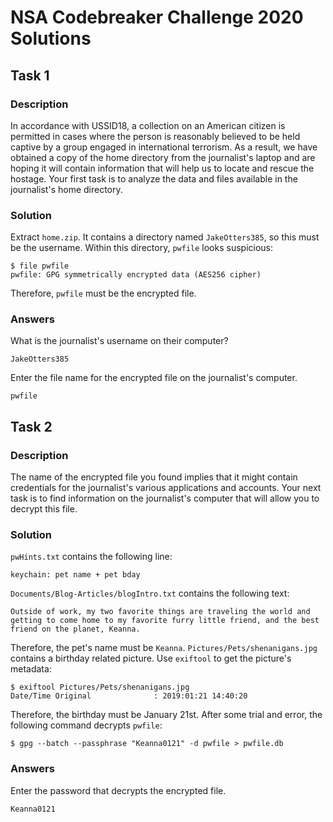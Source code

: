 # NSA Codebreaker Challenge 2020 Solutions

## Task 1
### Description
In accordance with USSID18, a collection on an American citizen is permitted in cases where the person is reasonably believed to be held captive by a group engaged in international terrorism. As a result, we have obtained a copy of the home directory from the journalist's laptop and are hoping it will contain information that will help us to locate and rescue the hostage. Your first task is to analyze the data and files available in the journalist's home directory.
### Solution
Extract `home.zip`. It contains a directory named `JakeOtters385`, so this must be the username. Within this directory, `pwfile` looks suspicious:
```
$ file pwfile
pwfile: GPG symmetrically encrypted data (AES256 cipher)
```
Therefore, `pwfile` must be the encrypted file.
### Answers
What is the journalist's username on their computer?
```
JakeOtters385
```
Enter the file name for the encrypted file on the journalist's computer.
```
pwfile
```

## Task 2
### Description
The name of the encrypted file you found implies that it might contain credentials for the journalist's various applications and accounts. Your next task is to find information on the journalist's computer that will allow you to decrypt this file.
### Solution
`pwHints.txt` contains the following line:
```
keychain: pet name + pet bday
```
`Documents/Blog-Articles/blogIntro.txt` contains the following text:
```
Outside of work, my two favorite things are traveling the world and getting to come home to my favorite furry little friend, and the best friend on the planet, Keanna.
```
Therefore, the pet's name must be `Keanna`. `Pictures/Pets/shenanigans.jpg` contains a birthday related picture. Use `exiftool` to get the picture's metadata:
```
$ exiftool Pictures/Pets/shenanigans.jpg
Date/Time Original              : 2019:01:21 14:40:20
```
Therefore, the birthday must be January 21st. After some trial and error, the following command decrypts `pwfile`:
```
$ gpg --batch --passphrase "Keanna0121" -d pwfile > pwfile.db
```
### Answers
Enter the password that decrypts the encrypted file.
```
Keanna0121
```